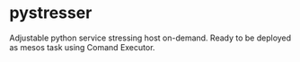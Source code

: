 # pystresser

Adjustable python service stressing host on-demand. Ready to be deployed as mesos task using Comand Executor.
